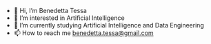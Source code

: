 - 👋 Hi, I’m Benedetta Tessa
- 👀 I’m interested in Artificial Intelligence
- 🌱 I’m currently studying Artificial Intelligence and Data Engineering
- 📫 How to reach me benedetta.tessa@gmail.com

<!---
btessa99/btessa99 is a ✨ special ✨ repository because its `README.md` (this file) appears on your GitHub profile.
You can click the Preview link to take a look at your changes. 💞️
--->
